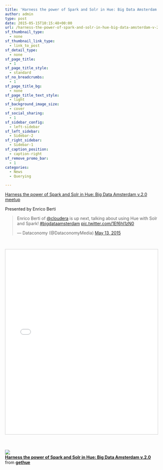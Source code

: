 ```yaml
---
title: 'Harness the power of Spark and Solr in Hue: Big Data Amsterdam v.2.0 meeetup'
author: admin
type: post
date: 2015-05-15T10:15:48+00:00
url: /harness-the-power-of-spark-and-solr-in-hue-big-data-amsterdam-v-2-0-meeetup/
sf_thumbnail_type:
  - none
sf_thumbnail_link_type:
  - link_to_post
sf_detail_type:
  - none
sf_page_title:
  - 1
sf_page_title_style:
  - standard
sf_no_breadcrumbs:
  - 1
sf_page_title_bg:
  - none
sf_page_title_text_style:
  - light
sf_background_image_size:
  - cover
sf_social_sharing:
  - 1
sf_sidebar_config:
  - left-sidebar
sf_left_sidebar:
  - Sidebar-2
sf_right_sidebar:
  - Sidebar-1
sf_caption_position:
  - caption-right
sf_remove_promo_bar:
  - 1
categories:
  - News
  - Querying

---
```

[Harness the power of Spark and Solr in Hue: Big Data Amsterdam v.2.0 meetup][1]

Presented by Enrico Berti

<blockquote class="twitter-tweet" lang="en" data-cards="hidden">
  <p dir="ltr" lang="en">
    Enrico Berti of <a href="https://twitter.com/cloudera">@cloudera</a> is up next, talking about using Hue with Solr and Spark! <a href="https://twitter.com/hashtag/bigdataamsterdam?src=hash">#bigdataamsterdam</a> <a href="http://t.co/1Ef6hl1zN0">pic.twitter.com/1Ef6hl1zN0</a>
  </p>

  <p>
    — Dataconomy (@DataconomyMedia) <a href="https://twitter.com/DataconomyMedia/status/598547927200636928">May 13, 2015</a>
  </p>
</blockquote>



&nbsp;

 <iframe style="border: 1px solid #CCC; border-width: 1px; margin-bottom: 5px; max-width: 100%;" src="//www.slideshare.net/slideshow/embed_code/key/MyBGsDSlENgUPb" width="1098" height="610" frameborder="0" marginwidth="0" marginheight="0" scrolling="no" allowfullscreen="allowfullscreen"></iframe>

&nbsp;

<img class="aligncenter  wp-image-2632" src="https://cdn.gethue.com/uploads/2015/05/IMG_2543-1024x768.jpg"  />

<div style="margin-bottom: 5px;">
  <strong> <a title="Harness the power of Spark and Solr in Hue: Big Data Amsterdam v.2.0" href="//www.slideshare.net/gethue/meetup-dataconomy" target="_blank" rel="noopener noreferrer">Harness the power of Spark and Solr in Hue: Big Data Amsterdam v.2.0</a> </strong> from <strong><a href="//www.slideshare.net/gethue" target="_blank" rel="noopener noreferrer">gethue</a></strong>
</div>

 [1]: http://www.meetup.com/Big-Data-Amsterdam/events/222106350/
